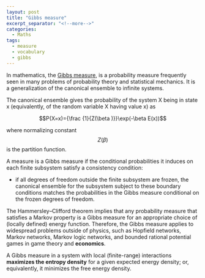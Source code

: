 ```yaml
---
layout: post
title: "Gibbs measure"
excerpt_separator: "<!--more-->"
categories:
  - Maths
tags:
  - measure 
  - vocabulary 
  - gibbs
---
```



<script src="https://cdn.mathjax.org/mathjax/latest/MathJax.js?config=TeX-AMS-MML_HTMLorMML" type="text/javascript"></script>




In mathematics, the [Gibbs measure](https://en.m.wikipedia.org/wiki/Gibbs_measure), is a probability measure frequently 
seen in many problems of probability theory and statistical mechanics. 
It is a generalization of the canonical ensemble to infinite systems. 

The canonical ensemble gives the probability of the system X being in state x 
(equivalently, of the random variable X having value x) as

$$P(X=x)={\frac {1}{Z(\beta )}}\exp(-\beta E(x))$$

where normalizing constant $$Z(\beta)$$ is the partition function. 

<!--more-->

A measure is a Gibbs measure if the conditional probabilities 
it induces on each finite subsystem satisfy a consistency condition: 

- if all degrees of freedom outside the finite subsystem are frozen, 
the canonical ensemble for the subsystem subject to these boundary conditions
matches the probabilities in the Gibbs measure conditional on the frozen degrees of freedom.

The Hammersley–Clifford theorem implies that any probability measure 
that satisfies a Markov property is a Gibbs measure for an appropriate choice 
of (locally defined) energy function. Therefore, the Gibbs measure applies to
widespread problems outside of physics, such as Hopfield networks, 
Markov networks, Markov logic networks, and bounded rational potential
games in game theory and **economics**. 

A Gibbs measure in a system with local (finite-range) interactions **maximizes 
the entropy density** for a given expected energy density; or, equivalently, 
it minimizes the free energy density.


